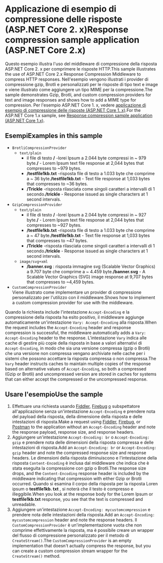 # <a name="response-compression-sample-application-aspnet-core-2x"></a><span data-ttu-id="17638-101">Applicazione di esempio di compressione delle risposte (ASP.NET Core 2. x)</span><span class="sxs-lookup"><span data-stu-id="17638-101">Response compression sample application (ASP.NET Core 2.x)</span></span>

<span data-ttu-id="17638-102">Questo esempio illustra l'uso del middleware di compressione della risposta ASP.NET Core 2. x per comprimere le risposte HTTP.</span><span class="sxs-lookup"><span data-stu-id="17638-102">This sample illustrates the use of ASP.NET Core 2.x Response Compression Middleware to compress HTTP responses.</span></span> <span data-ttu-id="17638-103">Nell'esempio vengono illustrati i provider di compressione gzip, Brotli e personalizzati per le risposte di tipo text e image e viene illustrato come aggiungere un tipo MIME per la compressione.</span><span class="sxs-lookup"><span data-stu-id="17638-103">The sample demonstrates Gzip, Brotli, and custom compression providers for text and image responses and shows how to add a MIME type for compression.</span></span> <span data-ttu-id="17638-104">Per l'esempio ASP.NET Core 1. x, vedere [applicazione di esempio di compressione delle risposte (ASP.NET Core 1. x)](https://github.com/dotnet/AspNetCore.Docs/tree/master/aspnetcore/performance/response-compression/samples/1.x).</span><span class="sxs-lookup"><span data-stu-id="17638-104">For the ASP.NET Core 1.x sample, see [Response compression sample application (ASP.NET Core 1.x)](https://github.com/dotnet/AspNetCore.Docs/tree/master/aspnetcore/performance/response-compression/samples/1.x).</span></span>

## <a name="examples-in-this-sample"></a><span data-ttu-id="17638-105">Esempi</span><span class="sxs-lookup"><span data-stu-id="17638-105">Examples in this sample</span></span>

* `BrotliCompressionProvider`
  * `text/plain`
    * <span data-ttu-id="17638-106">il file di testo **/** -lorei Ipsum a 2.044 byte compressi in ~ 979 byte.</span><span class="sxs-lookup"><span data-stu-id="17638-106">**/** - Lorem Ipsum text file response at 2,044 bytes that compresses to ~979 bytes.</span></span>
    * <span data-ttu-id="17638-107">**/testfile1kb.txt** -risposta file di testo a 1.033 byte che comprime a ~ 36 byte.</span><span class="sxs-lookup"><span data-stu-id="17638-107">**/testfile1kb.txt** - Text file response at 1,033 bytes that compresses to ~36 bytes.</span></span>
    * <span data-ttu-id="17638-108">**/Trickle** -risposta rilasciata come singoli caratteri a intervalli di 1 secondo.</span><span class="sxs-lookup"><span data-stu-id="17638-108">**/trickle** - Response issued as single characters at 1 second intervals.</span></span>
* `GzipCompressionProvider`
  * `text/plain`
    * <span data-ttu-id="17638-109">il file di testo **/** -lorei Ipsum a 2.044 byte compressi in ~ 927 byte.</span><span class="sxs-lookup"><span data-stu-id="17638-109">**/** - Lorem Ipsum text file response at 2,044 bytes that compresses to ~927 bytes.</span></span>
    * <span data-ttu-id="17638-110">**/testfile1kb.txt** -risposta file di testo a 1.033 byte che comprime a ~ 47 byte.</span><span class="sxs-lookup"><span data-stu-id="17638-110">**/testfile1kb.txt** - Text file response at 1,033 bytes that compresses to ~47 bytes.</span></span>
    * <span data-ttu-id="17638-111">**/Trickle** -risposta rilasciata come singoli caratteri a intervalli di 1 secondo.</span><span class="sxs-lookup"><span data-stu-id="17638-111">**/trickle** - Response issued as single characters at 1 second intervals.</span></span>
  * `image/svg+xml`
    * <span data-ttu-id="17638-112">**/banner.svg** : risposta immagine svg (Scalable Vector Graphics) a 9.707 byte che comprime a ~ 4.459 byte.</span><span class="sxs-lookup"><span data-stu-id="17638-112">**/banner.svg** - A Scalable Vector Graphics (SVG) image response at 9,707 bytes that compresses to ~4,459 bytes.</span></span>
* `CustomCompressionProvider`<br><span data-ttu-id="17638-113">Viene illustrato come implementare un provider di compressione personalizzato per l'utilizzo con il middleware.</span><span class="sxs-lookup"><span data-stu-id="17638-113">Shows how to implement a custom compression provider for use with the middleware.</span></span>

<span data-ttu-id="17638-114">Quando la richiesta include l'intestazione `Accept-Encoding` e la compressione della risposta ha esito positivo, il middleware aggiunge automaticamente un'intestazione `Vary: Accept-Encoding` alla risposta.</span><span class="sxs-lookup"><span data-stu-id="17638-114">When the request includes the `Accept-Encoding` header and response compression is successful, the middleware automatically adds a `Vary: Accept-Encoding` header to the response.</span></span> <span data-ttu-id="17638-115">L'intestazione `Vary` indica alle cache di gestire più copie della risposta in base a valori alternativi di `Accept-Encoding`, in modo che sia una versione compressa (gzip o Brotli) che una versione non compressa vengano archiviate nelle cache per i sistemi che possono accettare la risposta compressa o non compressa.</span><span class="sxs-lookup"><span data-stu-id="17638-115">The `Vary` header instructs caches to maintain multiple copies of the response based on alternative values of `Accept-Encoding`, so both a compressed (Gzip or Brotli) and uncompressed version are stored in caches for systems that can either accept the compressed or the uncompressed response.</span></span>

## <a name="use-the-sample"></a><span data-ttu-id="17638-116">Usare l'esempio</span><span class="sxs-lookup"><span data-stu-id="17638-116">Use the sample</span></span>

1. <span data-ttu-id="17638-117">Effettuare una richiesta usando [Fiddler](https://www.telerik.com/fiddler), [Firebug](https://getfirebug.com/) [o](https://www.getpostman.com/) subspettatore all'applicazione senza un'intestazione `Accept-Encoding` e prendere nota del payload della risposta, della dimensione della risposta e delle intestazioni di risposta.</span><span class="sxs-lookup"><span data-stu-id="17638-117">Make a request using [Fiddler](https://www.telerik.com/fiddler), [Firebug](https://getfirebug.com/), or [Postman](https://www.getpostman.com/) to the application without an `Accept-Encoding` header and note the response payload, response size, and response headers.</span></span>
1. <span data-ttu-id="17638-118">Aggiungere un'intestazione `Accept-Encoding: br` o `Accept-Encoding: gzip` e prendere nota delle dimensioni della risposta compressa e delle intestazioni di risposta.</span><span class="sxs-lookup"><span data-stu-id="17638-118">Add an `Accept-Encoding: br` or `Accept-Encoding: gzip` header and note the compressed response size and response headers.</span></span> <span data-ttu-id="17638-119">Le dimensioni della risposta diminuiscono e l'intestazione della risposta `Content-Encoding` è inclusa dal middleware che indica che è stata eseguita la compressione con gzip o Brotli.</span><span class="sxs-lookup"><span data-stu-id="17638-119">The response size drops, and the `Content-Encoding` response header is included by the middleware indicating that compression with either Gzip or Brotli occurred.</span></span> <span data-ttu-id="17638-120">Quando si esamina il corpo della risposta per la risposta Loren ipsum o **testfile1kb. txt** , si noterà che il testo è compresso e illeggibile.</span><span class="sxs-lookup"><span data-stu-id="17638-120">When you look at the response body for the Lorem Ipsum or **testfile1kb.txt** response, you see that the text is compressed and unreadable.</span></span>
1. <span data-ttu-id="17638-121">Aggiungere un'intestazione `Accept-Encoding: mycustomcompression` e prendere nota delle intestazioni della risposta.</span><span class="sxs-lookup"><span data-stu-id="17638-121">Add an `Accept-Encoding: mycustomcompression` header and note the response headers.</span></span> <span data-ttu-id="17638-122">Il `CustomCompressionProvider` è un'implementazione vuota che non comprime effettivamente la risposta, ma è possibile creare un wrapper del flusso di compressione personalizzato per il metodo di `CreateStream()`.</span><span class="sxs-lookup"><span data-stu-id="17638-122">The `CustomCompressionProvider` is an empty implementation that doesn't actually compress the response, but you can create a custom compression stream wrapper for the `CreateStream()` method.</span></span>
